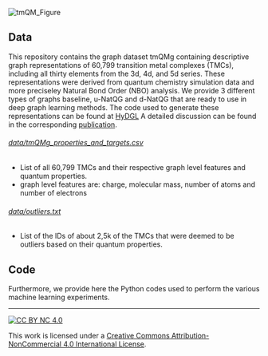 ![tmQM_Figure](https://user-images.githubusercontent.com/51946437/91875604-fabc5300-ec7b-11ea-9b0d-b6b308dc942b.png)

## Data

This repository contains the graph dataset tmQMg containing descriptive graph representations of 60,799 transition metal complexes (TMCs), including all thirty elements from the 3d, 4d, and 5d series. These representations were derived from quantum chemistry simulation data and more preciseley Natural Bond Order (NBO) analysis. We provide 3 different types of graphs baseline, u-NatQG and d-NatQG that are ready to use in deep graph learning methods. The code used to generate these representations can be found at [HyDGL](https://github.com/hkneiding/HyDGL) A detailed discussion can be found in the corresponding [publication](https://chemrxiv.org/engage/chemrxiv/article-details/62b8daaf7da6ce76b221a831).

###### [data/tmQMg_properties_and_targets.csv](data/tmQMg_properties_and_targets.csv)
- List of all 60,799 TMCs and their respective graph level features and quantum properties.
- graph level features are: charge, molecular mass, number of atoms and number of electrons

###### [data/outliers.txt](data/outliers.txt)
- List of the IDs of about 2,5k of the TMCs that were deemed to be outliers based on their quantum properties.

## Code

Furthermore, we provide here the Python codes used to perform the various machine learning experiments. 

---

[![CC BY NC 4.0][cc-by-nc-image]][cc-by-nc]

This work is licensed under a
[Creative Commons Attribution-NonCommercial 4.0 International License][cc-by-nc].

[cc-by-nc]: http://creativecommons.org/licenses/by-nc/4.0/
[cc-by-nc-image]: https://i.creativecommons.org/l/by-nc/4.0/88x31.png
